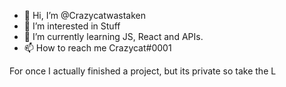 - 👋 Hi, I’m @Crazycatwastaken
- 👀 I’m interested in Stuff
- 🌱 I’m currently learning JS, React and APIs.
- 📫 How to reach me Crazycat#0001

For once I actually finished a project, but its private so take the L
<!---
Crazycatwastaken/Crazycatwastaken is a ✨ special ✨ repository because its `README.md` (this file) appears on your GitHub profile.
You can click the Preview link to take a look at your changes.
--->
